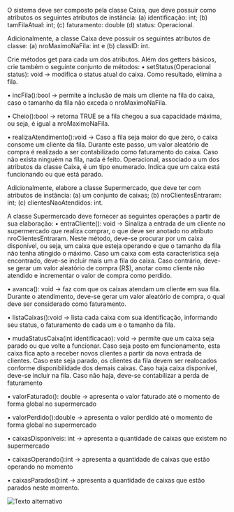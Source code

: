 O sistema deve ser composto pela classe Caixa, que deve possuir como atributos os
seguintes atributos de instância: 
(a) identificação: int; 
(b) tamFilaAtual: int; 
(c) faturamento:
double 
(d) status: Operacional. 

Adicionalmente, a classe Caixa deve possuir os seguintes
atributos de classe: 
(a) nroMaximoNaFila: int e 
(b) classID: int. 

Crie métodos get para cada um dos atributos. Além dos getters básicos, crie também o seguinte conjunto de métodos:
• setStatus(Operacional status): void → modifica o status atual do caixa. Como
resultado, elimina a fila.

• incFila():bool → permite a inclusão de mais um cliente na fila do caixa, caso o
tamanho da fila não exceda o nroMaximoNaFila.

• Cheio():bool → retorna TRUE se a fila chegou a sua capacidade máxima, ou seja, é
igual a nroMaximoNaFila.

• realizaAtendimento():void → Caso a fila seja maior do que zero, o caixa consome
um cliente da fila. Durante este passo, um valor aleatório de compra é realizado a
ser contabilizado como faturamento do caixa. Caso não exista ninguém na fila, nada é feito.
Operacional, associado a um dos atributos da classe Caixa, é um tipo enumerado. Indica
que um caixa está funcionando ou que está parado.

Adicionalmente, elabore a classe Supermercado, que deve ter com atributos de
instância: 
(a) um conjunto de caixas; 
(b) nroClientesEntraram: int; 
(c) clientesNaoAtendidos: int.

A classe Supermercado deve fornecer as seguintes operações a partir de sua elaboração:
• entraCliente(): void → Sinaliza a entrada de um cliente no supermercado que realiza
comprar, o que deve ser anotado no atributo nroClientesEntraram. Neste método,
deve-se procurar por um caixa disponível, ou seja, um caixa que esteja operando e
que o tamanho da fila não tenha atingido o máximo. Caso um caixa com esta
característica seja encontrado, deve-se incluir mais um a fila do caixa. Caso
contrário, deve-se gerar um valor aleatório de compra (R$), anotar como cliente não
atendido e incrementar o valor de compra como perdido.

• avanca(): void → faz com que os caixas atendam um cliente em sua fila. Durante o
atendimento, deve-se gerar um valor aleatório de compra, o qual deve ser
considerado como faturamento.

• listaCaixas():void → lista cada caixa com sua identificação, informando seu status, o
faturamento de cada um e o tamanho da fila.

• mudaStatusCaixa(int identificacao): void → permite que um caixa seja parado ou
que volte a funcionar. Caso seja posto em funcionamento, esta caixa fica apto a
receber novos clientes a partir da nova entrada de clientes. Caso este seja parado,
os clientes da fila devem ser realocados conforme disponibilidade dos demais caixas.
Caso haja caixa disponível, deve-se incluir na fila. Caso não haja, deve-se contabilizar
a perda de faturamento

• valorFaturado(): double → apresenta o valor faturado até o momento de forma
global no supermercado

• valorPerdido():double → apresenta o valor perdido até o momento de forma global
no supermercado

• caixasDisponíveis: int → apresenta a quantidade de caixas que existem no
supermercado

• caixasOperando():int → apresenta a quantidade de caixas que estão operando no
momento

• caixasParados():int → apresenta a quantidade de caixas que estão parados neste
momento.

![Texto alternativo](:\Programaçao\programacao-orientada-objetos\exercicios\03-modelagem-orientada-objetos\simulador-supermercado\SimuladorSupermercado.png)

